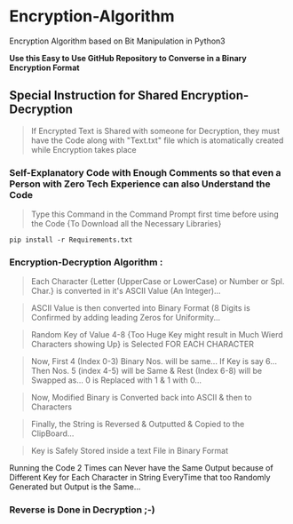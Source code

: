# Encryption-Algorithm
Encryption Algorithm based on Bit Manipulation in Python3


**Use this Easy to Use GitHub Repository to Converse in a Binary Encryption Format**

## Special Instruction for Shared Encryption-Decryption 
> If Encrypted Text is Shared with someone for Decryption, they must have the Code along with "Text.txt" file which is atomatically created while Encryption takes place

### Self-Explanatory Code with Enough Comments so that even a Person with Zero Tech Experience can also Understand the Code

> Type this Command in the Command Prompt first time before using the Code {To Download all the Necessary Libraries}

```pip install -r Requirements.txt```

### Encryption-Decryption Algorithm : 

> Each Character {Letter (UpperCase or LowerCase) or Number or Spl. Char.} is converted in it's ASCII Value (An Integer)...  

> ASCII Value is then converted into Binary Format (8 Digits is Confirmed by adding leading Zeros for Uniformity...  

> Random Key of Value 4-8 {Too Huge Key might result in Much Wierd Characters showing Up} is Selected FOR EACH CHARACTER  

> Now, First 4 (Index 0-3) Binary Nos. will be same... If Key is say 6... Then Nos. 5 (index 4-5) will be Same & Rest (Index 6-8) will be Swapped as... 0 is Replaced with 1 & 1 with 0...  

> Now, Modified Binary is Converted back into ASCII & then to Characters  

> Finally, the String is Reversed & Outputted & Copied to the ClipBoard...  

> Key is Safely Stored inside a text File in Binary Format  

Running the Code 2 Times can Never have the Same Output because of Different Key for Each Character in String EveryTime that too Randomly Generated but Output is the Same...

### Reverse is Done in Decryption ;-)
